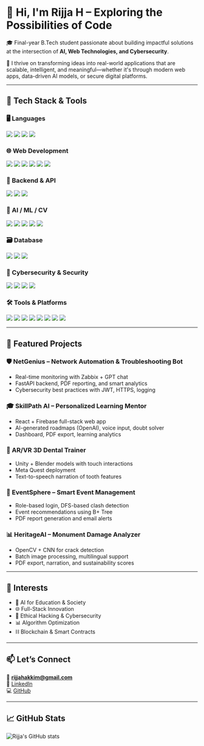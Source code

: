 # 👋 Hi, I'm Rijja H – Exploring the Possibilities of Code

🎓 Final-year B.Tech student passionate about building impactful solutions at the intersection of **AI, Web Technologies, and Cybersecurity**.

🚀 I thrive on transforming ideas into real-world applications that are scalable, intelligent, and meaningful—whether it's through modern web apps, data-driven AI models, or secure digital platforms.

---

## 🧰 Tech Stack & Tools

### 🖥️ Languages
<div align="left">
  <img src="https://img.shields.io/badge/-Python-3776AB?style=flat&logo=python&logoColor=white"/>
  <img src="https://img.shields.io/badge/-JavaScript-F7DF1E?style=flat&logo=javascript&logoColor=black"/>
  <img src="https://img.shields.io/badge/-Java-007396?style=flat&logo=java&logoColor=white"/>
  <img src="https://img.shields.io/badge/-C-00599C?style=flat&logo=c&logoColor=white"/>
</div>

### 🌐 Web Development
<div align="left">
  <img src="https://img.shields.io/badge/-React-61DAFB?style=flat&logo=react&logoColor=black"/>
  <img src="https://img.shields.io/badge/-HTML5-E34F26?style=flat&logo=html5&logoColor=white"/>
  <img src="https://img.shields.io/badge/-CSS3-1572B6?style=flat&logo=css3&logoColor=white"/>
  <img src="https://img.shields.io/badge/-Tailwind_CSS-06B6D4?style=flat&logo=tailwind-css&logoColor=white"/>
  <img src="https://img.shields.io/badge/-Node.js-339933?style=flat&logo=node.js&logoColor=white"/>
  <img src="https://img.shields.io/badge/-Express-000000?style=flat&logo=express&logoColor=white"/>
</div>

### 🔧 Backend & API
<div align="left">
  <img src="https://img.shields.io/badge/-Flask-000000?style=flat&logo=flask&logoColor=white"/>
  <img src="https://img.shields.io/badge/-FastAPI-009688?style=flat&logo=fastapi&logoColor=white"/>
  <img src="https://img.shields.io/badge/-Firebase-FFCA28?style=flat&logo=firebase&logoColor=black"/>
</div>

### 🤖 AI / ML / CV
<div align="left">
  <img src="https://img.shields.io/badge/-Scikit--Learn-F7931E?style=flat&logo=scikit-learn&logoColor=white"/>
  <img src="https://img.shields.io/badge/-OpenCV-5C3EE8?style=flat&logo=opencv&logoColor=white"/>
  <img src="https://img.shields.io/badge/-YOLOv8-FF6F61?style=flat&logo=ultralytics&logoColor=white"/>
  <img src="https://img.shields.io/badge/-Streamlit-FF4B4B?style=flat&logo=streamlit&logoColor=white"/>
  <img src="https://img.shields.io/badge/-OpenAI_API-412991?style=flat&logo=openai&logoColor=white"/>
</div>

### 🗃️ Database
<div align="left">
  <img src="https://img.shields.io/badge/-SQLite-003B57?style=flat&logo=sqlite&logoColor=white"/>
  <img src="https://img.shields.io/badge/-Firestore-FFCA28?style=flat&logo=firebase&logoColor=black"/>
  <img src="https://img.shields.io/badge/-MySQL-4479A1?style=flat&logo=mysql&logoColor=white"/>
</div>

### 🔐 Cybersecurity & Security
<div align="left">
  <img src="https://img.shields.io/badge/-JWT-000000?style=flat&logo=jsonwebtokens&logoColor=white"/>
  <img src="https://img.shields.io/badge/-OAuth-4285F4?style=flat&logo=google&logoColor=white"/>
  <img src="https://img.shields.io/badge/-AES_Encryption-4B0082?style=flat&logo=gnupg&logoColor=white"/>
  <img src="https://img.shields.io/badge/-HTTPS-228B22?style=flat&logo=letsencrypt&logoColor=white"/>
</div>

### 🛠️ Tools & Platforms
<div align="left">
  <img src="https://img.shields.io/badge/-Git-F05032?style=flat&logo=git&logoColor=white"/>
  <img src="https://img.shields.io/badge/-Figma-F24E1E?style=flat&logo=figma&logoColor=white"/>
  <img src="https://img.shields.io/badge/-Postman-FF6C37?style=flat&logo=postman&logoColor=white"/>
  <img src="https://img.shields.io/badge/-Docker-2496ED?style=flat&logo=docker&logoColor=white"/>
  <img src="https://img.shields.io/badge/-Zabbix-DC382D?style=flat&logo=zabbix&logoColor=white"/>
  <img src="https://img.shields.io/badge/-VirtualBox-183A61?style=flat&logo=virtualbox&logoColor=white"/>
  <img src="https://img.shields.io/badge/-Blender-F5792A?style=flat&logo=blender&logoColor=white"/>
  <img src="https://img.shields.io/badge/-Unity-000000?style=flat&logo=unity&logoColor=white"/>
</div>

---

## 📌 Featured Projects

### 🛡️ NetGenius – Network Automation & Troubleshooting Bot
- Real-time monitoring with Zabbix + GPT chat
- FastAPI backend, PDF reporting, and smart analytics
- Cybersecurity best practices with JWT, HTTPS, logging

### 🎓 SkillPath AI – Personalized Learning Mentor
- React + Firebase full-stack web app
- AI-generated roadmaps (OpenAI), voice input, doubt solver
- Dashboard, PDF export, learning analytics

### 🦷 AR/VR 3D Dental Trainer
- Unity + Blender models with touch interactions
- Meta Quest deployment
- Text-to-speech narration of tooth features

### 📅 EventSphere – Smart Event Management
- Role-based login, DFS-based clash detection
- Event recommendations using B+ Tree
- PDF report generation and email alerts

### 📊 HeritageAI – Monument Damage Analyzer
- OpenCV + CNN for crack detection
- Batch image processing, multilingual support
- PDF export, narration, and sustainability scores

---

## 🎯 Interests
- 🧠 AI for Education & Society  
- 🌐 Full-Stack Innovation  
- 🔐 Ethical Hacking & Cybersecurity  
- 📊 Algorithm Optimization  
- ⛓️ Blockchain & Smart Contracts  

---

## 📫 Let’s Connect
📧 **rijjahakkim@gmail.com**  
🔗 [LinkedIn](https://linkedin.com/in/rijja-h)  
💻 [GitHub](https://github.com/Rijja-explore)

---

## 📈 GitHub Stats
![Rijja's GitHub stats](https://github-readme-stats.vercel.app/api?username=Rijja-explore&show_icons=true&theme=radical)
